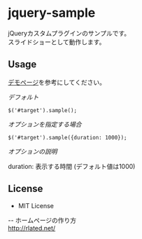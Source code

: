# jquery-sample
jQueryカスタムプラグインのサンプルです。  
スライドショーとして動作します。

## Usage

[デモページ](http://code.rlated.net/jquery/plugin/ "jQueryプラグインのサンプル")を参考にしてください。

_デフォルト_

    $('#target').sample();

_オプションを指定する場合_

    $('#target').sample({duration: 1000});

_オプションの説明_

duration: 表示する時間 (デフォルト値は1000)

## License

- MIT License


--
ホームページの作り方  
<http://rlated.net/>

